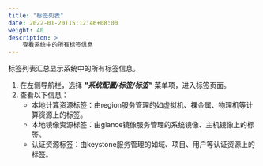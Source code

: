```yaml
---
title: "标签列表"
date: 2022-01-20T15:12:46+08:00
weight: 40
description: >
    查看系统中的所有标签信息
---
```


标签列表汇总显示系统中的所有标签信息。

1. 在左侧导航栏，选择 **_"系统配置/标签/标签"_** 菜单项，进入标签页面。
2. 查看以下信息：
    - 本地计算资源标签：由region服务管理的如虚拟机、裸金属、物理机等计算资源上的标签。
    - 本地镜像资源标签：由glance镜像服务管理的系统镜像、主机镜像上的标签。
    - 认证资源标签：由keystone服务管理的如域、项目、用户等认证资源上的标签。
